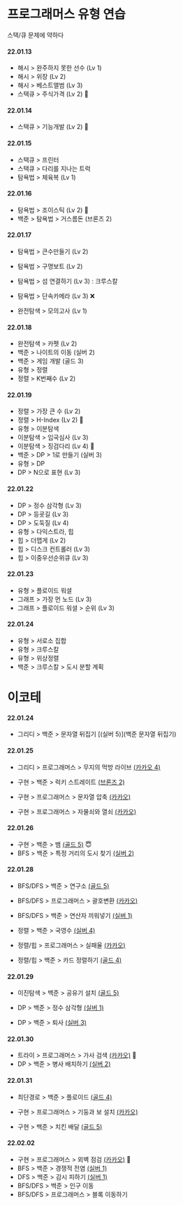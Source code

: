 # 프로그래머스 유형 연습

스택/큐 문제에 약하다

#### 22.01.13

- 해시 > 완주하지 못한 선수 (Lv 1)
- 해시 > 위장 (Lv 2)
- 해시 > 베스트앨범 (Lv 3)
- 스택큐 > 주식가격 (Lv 2) 🧐

#### 22.01.14

- 스택큐 > 기능개발 (Lv 2) 🧐

#### 22.01.15

- 스택큐 > 프린터
- 스택큐 > 다리를 지나는 트럭
- 탐욕법 > 체육복 (Lv 1)

#### 22.01.16

- 탐욕법 > 조이스틱 (Lv 2) 🧐
- 백준 > 탐욕법 > 거스름돈 (브론즈 2)

#### 22.01.17

- 탐욕법 > 큰수만들기 (Lv 2)
- 탐욕법 > 구명보트 (Lv 2)
- 탐욕법 > 섬 연결하기 (Lv 3) : 크루스칼

- 탐욕법 > 단속카메라 (Lv 3) ❌
- 완전탐색 > 모의고사 (Lv 1)

#### 22.01.18

- 완전탐색 > 카펫 (Lv 2)
- 백준 > 나이트의 이동 (실버 2)
- 백준 > 게임 개발 (골드 3)
- 유형 > 정렬
- 정렬 > K번째수 (Lv 2)

#### 22.01.19

- 정렬 > 가장 큰 수 (Lv 2)
- 정렬 > H-Index (Lv 2) 🧐
- 유형 > 이분탐색
- 이분탐색 > 입국심사 (Lv 3)
- 이분탐색 > 징검다리 (Lv 4) 🧐
- 백준 > DP > 1로 만들기 (실버 3)
- 유형 > DP
- DP > N으로 표현 (Lv 3)

#### 22.01.22

- DP > 정수 삼각형 (Lv 3)
- DP > 등굣길 (Lv 3)
- DP > 도둑질 (Lv 4) 
- 유형 > 다익스트라, 힙
- 힙 > 더맵게 (Lv 2)
- 힙 > 디스크 컨트롤러 (Lv 3)
- 힙 > 이중우선순위큐 (Lv 3)

#### 22.01.23

- 유형 > 플로이드 워셜
- 그래프 > 가장 먼 노드 (Lv 3)
- 그래프 > 플로이드 워셜 > 순위 (Lv 3)

#### 22.01.24

- 유형 > 서로소 집합
- 유형 > 크루스칼
- 유형 > 위상정렬
- 백준 > 크루스칼 > 도시 분할 계획



# 이코테

#### 22.01.24

- 그리디 > 백준 > 문자열 뒤집기 [(실버 5)](백준 문자열 뒤집기)

#### 22.01.25

- 그리디 > 프로그래머스 > 무지의 먹방 라이브 [(카카오 4)](https://programmers.co.kr/learn/courses/30/lessons/42891)
- 구현 > 백준 > 럭키 스트레이트 [(브론즈 2)](https://www.acmicpc.net/problem/18406)

- 구현 > 프로그래머스 > 문자열 압축 [(카카오)](https://programmers.co.kr/learn/courses/30/lessons/60057) 
- 구현 > 프로그래머스 > 자물쇠와 열쇠 [(카카오)](https://programmers.co.kr/learn/courses/30/lessons/60059)

#### 22.01.26

- 구현 > 백준 > 뱀 [(골드 5)](https://www.acmicpc.net/problem/3190)  😇
- BFS > 백준 > 특정 거리의 도시 찾기 [(실버 2)](https://www.acmicpc.net/problem/18352)

#### 22.01.28

- BFS/DFS > 백준 > 연구소 [(골드 5)](https://www.acmicpc.net/problem/14502)
- BFS/DFS > 프로그래머스 > 괄호변환 [(카카오)](https://programmers.co.kr/learn/courses/30/lessons/60058)
- BFS/DFS > 백준 > 연산자 끼워넣기 [(실버 1)](https://www.acmicpc.net/problem/14888)
- 정렬 > 백준 > 국영수 [(실버 4)](https://www.acmicpc.net/problem/10825)
- 정렬/힙 > 프로그래머스 > 실패율 [(카카오)](https://programmers.co.kr/learn/courses/30/lessons/42889)

- 정렬/힙 > 백준 > 카드 정렬하기 [(골드 4)](https://www.acmicpc.net/problem/1715)

#### 22.01.29

- 이진탐색 > 백준 > 공유기 설치 [(골드 5)](https://www.acmicpc.net/problem/2110)
- DP > 백준 > 정수 삼각형 [(실버 1)](https://www.acmicpc.net/problem/1932)

- DP > 백준 > 퇴사 [(실버 3)](https://www.acmicpc.net/problem/14501)

#### 22.01.30

- 트라이 > 프로그래머스 > 가사 검색 [(카카오)]() 🧐
- DP > 백준 > 병사 배치하기 [(실버 2)](https://www.acmicpc.net/problem/18353)

#### 22.01.31

- 최단경로 > 백준 > 플로이드 [(골드 4)](https://www.acmicpc.net/problem/11404)

- 구현 > 프로그래머스 > 기둥과 보 설치 [(카카오)](https://programmers.co.kr/learn/courses/30/lessons/60061)

- 구현 > 백준 > 치킨 배달 [(골드 5)](https://www.acmicpc.net/problem/15686)

#### 22.02.02

- 구현 > 프로그래머스 > 외벽 점검 [(카카오)](https://programmers.co.kr/learn/courses/30/lessons/60062) 🧐
- BFS > 백준 > 경쟁적 전염 [(실버 1)](https://www.acmicpc.net/problem/18405)
- DFS > 백준 > 감시 피하기 [(실버 1)](https://www.acmicpc.net/problem/18428)
- BFS/DFS > 백준 > 인구 이동
- BFS/DFS > 프로그래머스 > 블록 이동하기
